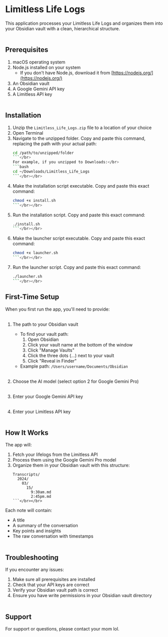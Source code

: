 # Limitless Life Logs

This application processes your Limitless Life Logs and organizes them into your Obsidian vault with a clean, hierarchical structure.</br></br>

## Prerequisites

1. macOS operating system</br>
2. Node.js installed on your system</br>
   - If you don't have Node.js, download it from [https://nodejs.org/](https://nodejs.org/)</br>
3. An Obsidian vault</br>
4. A Google Gemini API key</br>
5. A Limitless API key</br></br>

## Installation

1. Unzip the `Limitless_Life_Logs.zip` file to a location of your choice</br>
2. Open Terminal</br>
3. Navigate to the unzipped folder. Copy and paste this command, replacing the path with your actual path:</br>
   ```bash
   cd /path/to/unzipped/folder
   ```</br>
   For example, if you unzipped to Downloads:</br>
   ```bash
   cd ~/Downloads/Limitless_Life_Logs
   ```</br></br>

4. Make the installation script executable. Copy and paste this exact command:</br>
   ```bash
   chmod +x install.sh
   ```</br></br>

5. Run the installation script. Copy and paste this exact command:</br>
   ```bash
   ./install.sh
   ```</br></br>

6. Make the launcher script executable. Copy and paste this exact command:</br>
   ```bash
   chmod +x launcher.sh
   ```</br></br>

7. Run the launcher script. Copy and paste this exact command:</br>
   ```bash
   ./launcher.sh
   ```</br></br>

## First-Time Setup

When you first run the app, you'll need to provide:</br></br>

1. The path to your Obsidian vault</br>
   - To find your vault path:</br>
     1. Open Obsidian</br>
     2. Click your vault name at the bottom of the window</br>
     3. Click "Manage Vaults"</br>
     4. Click the three dots (...) next to your vault</br>
     5. Click "Reveal in Finder"</br>
   - Example path: `/Users/username/Documents/Obsidian`</br></br>

2. Choose the AI model (select option 2 for Google Gemini Pro)</br></br>

3. Enter your Google Gemini API key</br></br>

4. Enter your Limitless API key</br></br>

## How It Works

The app will:</br>
1. Fetch your lifelogs from the Limitless API</br>
2. Process them using the Google Gemini Pro model</br>
3. Organize them in your Obsidian vault with this structure:</br>
   ```
   Transcripts/
     2024/
       03/
         15/
           9:30am.md
           2:45pm.md
   ```</br></br>

Each note will contain:</br>
- A title</br>
- A summary of the conversation</br>
- Key points and insights</br>
- The raw conversation with timestamps</br></br>

## Troubleshooting

If you encounter any issues:</br>
1. Make sure all prerequisites are installed</br>
2. Check that your API keys are correct</br>
3. Verify your Obsidian vault path is correct</br>
4. Ensure you have write permissions in your Obsidian vault directory</br></br>

## Support

For support or questions, please contact your mom lol.</br>
